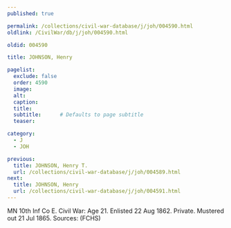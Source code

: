```yaml
---
published: true

permalink: /collections/civil-war-database/j/joh/004590.html
oldlink: /CivilWar/db/j/joh/004590.html

oldid: 004590

title: JOHNSON, Henry

pagelist:
  exclude: false
  order: 4590
  image: 
  alt:
  caption:
  title:
  subtitle:      # Defaults to page subtitle
  teaser:

category: 
  - J 
  - JOH

previous:
  title: JOHNSON, Henry T.
  url: /collections/civil-war-database/j/joh/004589.html  
next:
  title: JOHNSON, Henry
  url: /collections/civil-war-database/j/joh/004591.html   
---
```

MN 10th Inf Co E. Civil War: Age 21. Enlisted 22 Aug 1862. Private. Mustered out 21 Jul 1865. Sources: (FCHS)